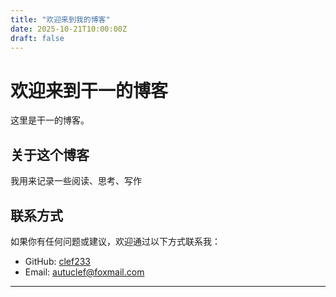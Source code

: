 ```yaml
---
title: "欢迎来到我的博客"
date: 2025-10-21T10:00:00Z
draft: false
---
```


# 欢迎来到干一的博客

这里是干一的博客。

## 关于这个博客

我用来记录一些阅读、思考、写作



## 联系方式

如果你有任何问题或建议，欢迎通过以下方式联系我：

- GitHub: [clef233](https://github.com/clef233)
- Email: autuclef@foxmail.com

---

